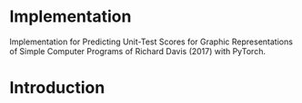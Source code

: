 # Implementation 

Implementation for Predicting Unit-Test Scores for Graphic Representations of Simple Computer Programs of Richard Davis (2017) with PyTorch.

# Introduction
